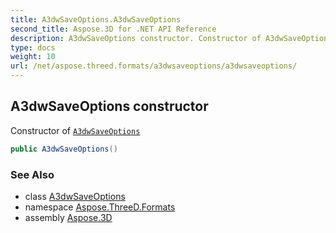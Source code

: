 ```yaml
---
title: A3dwSaveOptions.A3dwSaveOptions
second_title: Aspose.3D for .NET API Reference
description: A3dwSaveOptions constructor. Constructor of A3dwSaveOptions
type: docs
weight: 10
url: /net/aspose.threed.formats/a3dwsaveoptions/a3dwsaveoptions/
---
```

## A3dwSaveOptions constructor

Constructor of [`A3dwSaveOptions`](../)

```csharp
public A3dwSaveOptions()
```

### See Also

* class [A3dwSaveOptions](../)
* namespace [Aspose.ThreeD.Formats](../../../aspose.threed.formats/)
* assembly [Aspose.3D](../../../)


